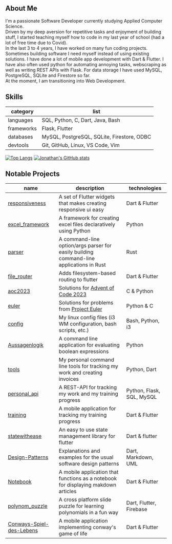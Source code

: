 ## About Me
I'm a passionate Software Developer currently studying Applied Computer Science.  
Driven by my deep aversion for repetitive tasks and enjoyment of building stuff, I started teaching myself how to code in my last year of school (had a lot of free time due to Covid).  
In the last 3 to 4 years, I have worked on many fun coding projects. Sometimes building software I need myself instead of using existing solutions. I have done a lot of mobile app development with Dart & Flutter. I have also often used python for automating annoying tasks, webscraping as well as writing REST APIs with Flask. For data storage I have used MySQL, PostgreSQL, SQLite and Firestore so far.  
At the moment, I am transitioning into Web Development.

## Skills
|category|list|
|----------|------|
|languages|SQL, Python, C, Dart, Java, Bash|
|frameworks|Flask, Flutter|
|databases|MySQL, PostgreSQL, SQLite, Firestore, ODBC|
|devtools|Git, GitHub, Linux, VS Code, Vim|

[![Top Langs](https://github-readme-stats.vercel.app/api/top-langs/?username=TheUltimateOptimist&layout=compact&langs_count=11&theme=radical&hide=CMake,TeX,c%2B%2B,Swift&exclude_repo=TheUltimateOptimist,studium,TheUltimateOptimist.github.io)](https://github.com/anuraghazra/github-readme-stats)
[![Jonathan's GitHub stats](https://github-readme-stats.vercel.app/api?username=TheUltimateOptimist&show_icons=true&hide_rank=true&theme=radical)](https://github.com/anuraghazra/github-readme-stats) 


## Notable Projects
|name|description|technologies|
|------------|----|-----------|
|[responsiveness](https://github.com/TheUltimateOptimist/responsiveness)|A set of Flutter widgets that makes creating responsive ui easy|Dart & Flutter|
|[excel_framework](https://github.com/TheUltimateOptimist/excel_framework)|A framework for creating excel files declaratively using Python|Python|
|[parser](https://github.com/TheUltimateOptimist/parser)|A command-line option/args parser for easily building command-line applications in Rust|Rust|
|[file_router](https://github.com/TheUltimateOptimist/file_router)|Adds filesystem-based routing to flutter|Dart & Flutter|
|[aoc2023](https://github.com/TheUltimateOptimist/aoc2023)|Solutions for [Advent of Code 2023](https://adventofcode.com/2023)|C & Python|
|[euler](https://github.com/TheUltimateOptimist/euler)|Solutions for problems from [Project Euler](https://projecteuler.net/)|Python & C|
|[config](https://github.com/TheUltimateOptimist/config)|My linux config files (i3 WM configuration, bash scripts, etc.)|Bash, Python, i3|
|[Aussagenlogik](https://github.com/TheUltimateOptimist/Aussagenlogik)|A command line application for evaluating boolean expressions|Python|
|[tools](https://github.com/TheUltimateOptimist/tools)|My personal command line tools for tracking my work and creating invoices|Python, Dart|
|[personal_api](https://github.com/TheUltimateOptimist/personal_api)|A REST-API for tracking my work and my training progress|Python, Flask, SQL, MySQL|
|[training](https://github.com/TheUltimateOptimist/training)|A mobile application for tracking my training progress|Dart & Flutter|
|[statewithease](https://github.com/TheUltimateOptimist/statewithease)|An easy to use state management library for flutter|Dart & flutter|
|[Design-Patterns](https://github.com/TheUltimateOptimist/Design-Patterns)|Explanations and examples for the usual software design patterns|Dart, Markdown, UML|
|[Notebook](https://github.com/TheUltimateOptimist/Notebook)|A mobile application that functions as a notebook for displaying makdown articles|Dart & Flutter|
|[polynom_puzzle](https://github.com/TheUltimateOptimist/polynom_puzzle)|A cross platform slide puzzle for learning polynomials in a fun way|Dart, Flutter, Firebase|
|[Conways-Spiel-des-Lebens](https://github.com/TheUltimateOptimist/Conways-Spiel-des-Lebens)|A mobile application implementing conway's game of life|Dart & Flutter|

<!--
**TheUltimateOptimist/TheUltimateOptimist** is a ✨ _special_ ✨ repository because its `README.md` (this file) appears on your GitHub profile.

Here are some ideas to get you started:

- 🔭 I’m currently working on ...
- 🌱 I’m currently learning ...
- 👯 I’m looking to collaborate on ...
- 🤔 I’m looking for help with ...
- 💬 Ask me about ...
- 📫 How to reach me: ...
- 😄 Pronouns: ...
- ⚡ Fun fact: ...
-->

